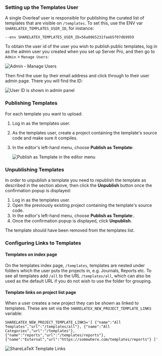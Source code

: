 ### Setting up the Templates User

A single Overleaf user is responsible for publishing the curated list of templates that are visible on `/templates`. To set this, use the ENV var `SHARELATEX_TEMPLATES_USER_ID`, for instance:

`--env SHARELATEX_TEMPLATES_USER_ID=56a8865231faeb5f07d69959`

To obtain the user id of the user you wish to publish public templates, log in as the admin user you created when you set up Server Pro, and then go to `Admin` > `Manage Users`:

![Admin - Manage Users](https://raw.githubusercontent.com/wiki/overleaf/overleaf/admin_manage_users.png)

Then find the user by their email address and click through to their user admin page. There you will find the ID:

![User ID is shown in admin panel](https://raw.githubusercontent.com/wiki/overleaf/overleaf/user_id_in_admin_panel.png)

### Publishing Templates

For each template you want to upload:

1. Log in as the templates user.
2. As the templates user, create a project containing the template's source code and make sure it compiles.
3. In the editor's left-hand menu, choose **Publish as Template**:

   ![Publish as Template in the editor menu](https://raw.githubusercontent.com/wiki/overleaf/overleaf/publish_as_template.png)


### Unpublishing Templates

In order to unpublish a template you need to republish the template as described in the section above, then click the **Unpublish** button once the confirmation popup is displayed:

1. Log in as the templates user.
2. Open the previously existing project containing the template's source code.
3. In the editor's left-hand menu, choose **Publish as Template**:.
4. Once the confirmation popup is displayed, click **Unpublish**.

The template should have been removed from the templates list.

### Configuring Links to Templates

#### Templates on index page
On the templates index page, `/templates`, templates are nested under folders which the user puts the projects in, e.g. Journals, Reports etc. To see all templates add `/all` to the URL `/templates/all`, which can also be used as the default URL if you do not wish to use the folder for grouping.


#### Template links on project list page

When a user creates a new project they can be shown as linked to templates. These are set via the  `SHARELATEX_NEW_PROJECT_TEMPLATE_LINKS` variable:

`SHARELATEX_NEW_PROJECT_TEMPLATE_LINKS='[
   {"name":"All Templates","url":"/templates/all"},
   {"name":"All Categories","url":"/templates"},
   {"name":"reports","url":"/templates/reports"},  {"name":"External","url":"https://somewhere.com/templates/reports"}
]'`

![ShareLaTeX Template Links](https://raw.githubusercontent.com/wiki/overleaf/overleaf/images/new_project_template_links.png)
